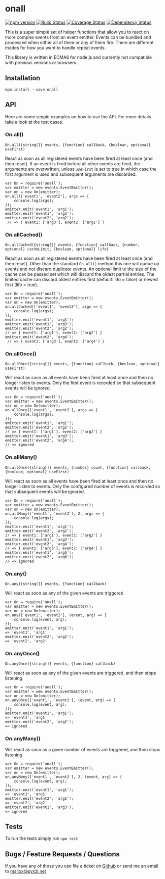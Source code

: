 # onall
[![npm version](https://badge.fury.io/js/onall.svg)](http://badge.fury.io/js/onall)
[![Build Status](https://travis-ci.org/mallocator/onall.svg?branch=master)](https://travis-ci.org/mallocator/onall)
[![Coverage Status](https://coveralls.io/repos/github/mallocator/onall/badge.svg?branch=master)](https://coveralls.io/github/mallocator/onall?branch=master)
[![Dependency Status](https://david-dm.org/mallocator/onall.svg)](https://david-dm.org/mallocator/onall) 

This is a super simple set of helper functions that allow you to react on more complex events from an event emitter.
Events can be bundled and processed when either all of them or any of them fire. There are different modes for how you
want to handle repeat events. 

This library is written in ECMA6 for node.js and currently not compatible with previous versions or browsers.

## Installation

```npm install --save onall```


## API

Here are some simple examples on how to use the API. For more details take a look at the test cases.


### On.all()

```On.all({string[]} events, {function} callback, {boolean, optional} useFirst)```

React as soon as all registered events have been fired at least once (and then reset). If an event is fired before all other events are fired, the 
arguments are overwritten, unless ```useFirst``` is set to true in which case the first argument is used and subsequent arguments are discarded.

```
var On = require('onall');
var emitter = new events.EventEmitter();
var on = new On(emitter);
on.all(['event1', 'event2'], args => {
    console.log(args);
});
emitter.emit('event1', 'arg1');
emitter.emit('event1', 'arg3');
emitter.emit('event2', 'arg2');
 // => { event1: ['arg3'], event2: ['arg2'] }
```                


### On.allCached()

```On.allCached({string[]} events, {function} callback, {number, optional} cacheLimit, {boolean, optional} lifo)```

React as soon as all registered events have been fired at least once (and then reset). Other than the standard ```On.all()``` method this one will
queue up events and not discard duplicate events. An optional limit to the size of the cache can be passed set which will discard the oldest partial 
entries. The limited cache can discard oldest entries first (default: lifo = false) or newest first (lifo = true).

```
var On = require('onall');
var emitter = new events.EventEmitter();
var on = new On(emitter);
on.allCached(['event1', 'event2'], args => {
    console.log(args);
});
emitter.emit('event1', 'arg1');
emitter.emit('event1', 'arg3');
emitter.emit('event2', 'arg2');
// => { event1: ['arg1'], event2: ['arg2'] }
emitter.emit('event2', 'arg4');
 // => { event1: ['arg3'], event2: ['arg4'] }
```             


### On.allOnce()

```On.allOnce({string[]} events, {function} callback, {boolean, optional} useFirst)```

Will react as soon as all events have been fired at least once and then no longer listen to events. Only the first event is recorded so that
subsequent events will be ignored.

```
var On = require('onall');
var emitter = new events.EventEmitter();
var on = new On(emitter);
on.allOnce(['event1', 'event2'], args => {
    console.log(args);
});
emitter.emit('event1', 'arg1');
emitter.emit('event2', 'arg2');
// => { event1: ['arg1'], event2: ['arg2'] }
emitter.emit('event1', 'arg3');
emitter.emit('event2', 'arg4');
// => ignored
```


### On.allMany()

```On.allOnce({string[]} events, {number} count, {function} callback, {boolean, optional} useFirst)```

Will react as soon as all events have been fired at least once and then no longer listen to events. Only the configured number of events is recorded so that
subsequent events will be ignored.

```
var On = require('onall');
var emitter = new events.EventEmitter();
var on = new On(emitter);
on.allMany(['event1', 'event2'], 2, args => {
    console.log(args);
});
emitter.emit('event1', 'arg1');
emitter.emit('event2', 'arg2');
// => { event1: ['arg1'], event2: ['arg2'] }
emitter.emit('event1', 'arg3');
emitter.emit('event2', 'arg4');
// => { event1: ['arg3'], event2: ['arg4'] }
emitter.emit('event1', 'arg5');
emitter.emit('event2', 'arg6');
// => ignored
```


### On.any()

```On.any({string[]} events, {function} callback)```

Will react as soon as any of the given events are triggered.

```
var On = require('onall');
var emitter = new events.EventEmitter();
var on = new On(emitter);
on.any(['event1', 'event2'], (event, arg) => {
    console.log(event, arg);
});
emitter.emit('event1', 'arg1');
=> 'event1', 'arg1'
emitter.emit('event2', 'arg2');
=> 'event2', 'arg2'
```


### On.anyOnce()

```On.anyOnce({string[]} events, {function} callback)```

Will react as soon as any of the given events are triggered, and then stops listening.

```
var On = require('onall');
var emitter = new events.EventEmitter();
var on = new On(emitter);
on.anyOnce(['event1', 'event2'], (event, arg) => {
    console.log(event, arg);
});
emitter.emit('event1', 'arg1');
=> 'event1', 'arg1'
emitter.emit('event2', 'arg2');
=> ignored
```


### On.anyMany()

Will react as soon as a given number of events are triggered, and then stops listening.

```
var On = require('onall');
var emitter = new events.EventEmitter();
var on = new On(emitter);
on.anyMany(['event1', 'event2'], 2, (event, arg) => {
    console.log(event, arg);
});
emitter.emit('event1', 'arg1');
=> 'event1', 'arg1'
emitter.emit('event2', 'arg2');
=> 'event2', 'arg2'
emitter.emit('event1', 'arg3');
=> ignored
```


## Tests

To run the tests simply run ```npm test```


## Bugs / Feature Requests / Questions

If you have any of those you can file a ticket on [Github](https://github.com/mallocator/onall/issues) or send me an email to mallox@pyxzl.net
